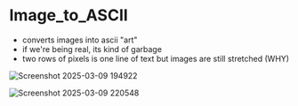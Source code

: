 # Image_to_ASCII
  * converts images into ascii "art"
  * if we're being real, its kind of garbage
  * two rows of pixels is one line of text but images are still stretched (WHY)


![Screenshot 2025-03-09 194922](https://github.com/user-attachments/assets/c4f6cd1e-679c-4f27-bfd5-0cd2be15af3a)

![Screenshot 2025-03-09 220548](https://github.com/user-attachments/assets/0623010f-b938-402f-8734-1ac9a0fb8726)

